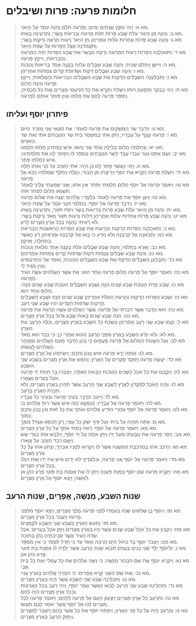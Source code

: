 # חלומות פרעה: פרות ושיבלים

> מא א: וַיְהִי מִקֵּץ שְׁנָתַיִם יָמִים; וּפַרְעֹה חֹלֵם וְהִנֵּה עֹמֵד עַל הַיְאֹר.  
> מא ב: וְהִנֵּה מִן הַיְאֹר עֹלֹת שֶׁבַע פָּרוֹת יְפוֹת מַרְאֶה וּבְרִיאֹת בָּשָׂר; וַתִּרְעֶינָה בָּאָחוּ.  
> מא ג: וְהִנֵּה שֶׁבַע פָּרוֹת אֲחֵרוֹת עֹלוֹת אַחֲרֵיהֶן מִן הַיְאֹר רָעוֹת מַרְאֶה וְדַקּוֹת בָּשָׂר; וַתַּעֲמֹדְנָה אֵצֶל הַפָּרוֹת עַל שְׂפַת הַיְאֹר.  
> מא ד: וַתֹּאכַלְנָה הַפָּרוֹת רָעוֹת הַמַּרְאֶה וְדַקֹּת הַבָּשָׂר אֵת שֶׁבַע הַפָּרוֹת יְפֹת הַמַּרְאֶה וְהַבְּרִיאֹת; וַיִּיקַץ פַּרְעֹה.  
> מא ה: וַיִּישָׁן וַיַּחֲלֹם שֵׁנִית; וְהִנֵּה שֶׁבַע שִׁבֳּלִים עֹלוֹת בְּקָנֶה אֶחָד בְּרִיאוֹת וְטֹבוֹת.  
> מא ו: וְהִנֵּה שֶׁבַע שִׁבֳּלִים דַּקּוֹת וּשְׁדוּפֹת קָדִים צֹמְחוֹת אַחֲרֵיהֶן.  
> מא ז: וַתִּבְלַעְנָה הַשִּׁבֳּלִים הַדַּקּוֹת אֵת שֶׁבַע הַשִּׁבֳּלִים הַבְּרִיאוֹת וְהַמְּלֵאוֹת; וַיִּיקַץ פַּרְעֹה וְהִנֵּה חֲלוֹם.  
> מא ח: וַיְהִי בַבֹּקֶר וַתִּפָּעֶם רוּחוֹ וַיִּשְׁלַח וַיִּקְרָא אֶת כָּל חַרְטֻמֵּי מִצְרַיִם וְאֶת כָּל חֲכָמֶיהָ; וַיְסַפֵּר פַּרְעֹה לָהֶם אֶת חֲלֹמוֹ וְאֵין פּוֹתֵר אוֹתָם לְפַרְעֹה.  

## פיתרון יוסף ועליתו

> מא ט: וַיְדַבֵּר שַׂר הַמַּשְׁקִים אֶת פַּרְעֹה לֵאמֹר:  אֶת חֲטָאַי אֲנִי מַזְכִּיר הַיּוֹם.  
> מא י: פַּרְעֹה קָצַף עַל עֲבָדָיו; וַיִּתֵּן אֹתִי בְּמִשְׁמַר בֵּית שַׂר הַטַּבָּחִים אֹתִי וְאֵת שַׂר הָאֹפִים.  
> מא יא: וַנַּחַלְמָה חֲלוֹם בְּלַיְלָה אֶחָד אֲנִי וָהוּא:  אִישׁ כְּפִתְרוֹן חֲלֹמוֹ חָלָמְנוּ.  
> מא יב: וְשָׁם אִתָּנוּ נַעַר עִבְרִי עֶבֶד לְשַׂר הַטַּבָּחִים וַנְּסַפֶּר לוֹ וַיִּפְתָּר לָנוּ אֶת חֲלֹמֹתֵינוּ:  אִישׁ כַּחֲלֹמוֹ פָּתָר.  
> מא יג: וַיְהִי כַּאֲשֶׁר פָּתַר לָנוּ כֵּן הָיָה:  אֹתִי הֵשִׁיב עַל כַּנִּי וְאֹתוֹ תָלָה.  
> מא יד: וַיִּשְׁלַח פַּרְעֹה וַיִּקְרָא אֶת יוֹסֵף וַיְרִיצֻהוּ מִן הַבּוֹר; וַיְגַלַּח וַיְחַלֵּף שִׂמְלֹתָיו וַיָּבֹא אֶל פַּרְעֹה.  
> מא טו: וַיֹּאמֶר פַּרְעֹה אֶל יוֹסֵף חֲלוֹם חָלַמְתִּי וּפֹתֵר אֵין אֹתוֹ; וַאֲנִי שָׁמַעְתִּי עָלֶיךָ לֵאמֹר תִּשְׁמַע חֲלוֹם לִפְתֹּר אֹתוֹ.  
> מא טז: וַיַּעַן יוֹסֵף אֶת פַּרְעֹה לֵאמֹר בִּלְעָדָי:  אֱלֹהִים יַעֲנֶה אֶת שְׁלוֹם פַּרְעֹה.  
> מא יז: וַיְדַבֵּר פַּרְעֹה אֶל יוֹסֵף:  בַּחֲלֹמִי הִנְנִי עֹמֵד עַל שְׂפַת הַיְאֹר.  
> מא יח: וְהִנֵּה מִן הַיְאֹר עֹלֹת שֶׁבַע פָּרוֹת בְּרִיאוֹת בָּשָׂר וִיפֹת תֹּאַר; וַתִּרְעֶינָה בָּאָחוּ.  
> מא יט: וְהִנֵּה שֶׁבַע פָּרוֹת אֲחֵרוֹת עֹלוֹת אַחֲרֵיהֶן דַּלּוֹת וְרָעוֹת תֹּאַר מְאֹד וְרַקּוֹת בָּשָׂר:  לֹא רָאִיתִי כָהֵנָּה בְּכָל אֶרֶץ מִצְרַיִם לָרֹעַ.  
> מא כ: וַתֹּאכַלְנָה הַפָּרוֹת הָרַקּוֹת וְהָרָעוֹת אֵת שֶׁבַע הַפָּרוֹת הָרִאשֹׁנוֹת הַבְּרִיאֹת.  
> מא כא: וַתָּבֹאנָה אֶל קִרְבֶּנָה וְלֹא נוֹדַע כִּי בָאוּ אֶל קִרְבֶּנָה וּמַרְאֵיהֶן רַע כַּאֲשֶׁר בַּתְּחִלָּה; וָאִיקָץ.  
> מא כב: וָאֵרֶא בַּחֲלֹמִי; וְהִנֵּה שֶׁבַע שִׁבֳּלִים עֹלֹת בְּקָנֶה אֶחָד מְלֵאֹת וְטֹבוֹת.  
> מא כג: וְהִנֵּה שֶׁבַע שִׁבֳּלִים צְנֻמוֹת דַּקּוֹת שְׁדֻפוֹת קָדִים צֹמְחוֹת אַחֲרֵיהֶם.  
> מא כד: וַתִּבְלַעְןָ הַשִּׁבֳּלִים הַדַּקֹּת אֵת שֶׁבַע הַשִּׁבֳּלִים הַטֹּבוֹת; וָאֹמַר אֶל הַחַרְטֻמִּים וְאֵין מַגִּיד לִי.  
> מא כה: וַיֹּאמֶר יוֹסֵף אֶל פַּרְעֹה חֲלוֹם פַּרְעֹה אֶחָד הוּא:  אֵת אֲשֶׁר הָאֱלֹהִים עֹשֶׂה הִגִּיד לְפַרְעֹה.  
> מא כו: שֶׁבַע פָּרֹת הַטֹּבֹת שֶׁבַע שָׁנִים הֵנָּה וְשֶׁבַע הַשִּׁבֳּלִים הַטֹּבֹת שֶׁבַע שָׁנִים הֵנָּה:  חֲלוֹם אֶחָד הוּא.  
> מא כז: וְשֶׁבַע הַפָּרוֹת הָרַקּוֹת וְהָרָעֹת הָעֹלֹת אַחֲרֵיהֶן שֶׁבַע שָׁנִים הֵנָּה וְשֶׁבַע הַשִּׁבֳּלִים הָרֵקוֹת שְׁדֻפוֹת הַקָּדִים יִהְיוּ שֶׁבַע שְׁנֵי רָעָב.  
> מא כח: הוּא הַדָּבָר אֲשֶׁר דִּבַּרְתִּי אֶל פַּרְעֹה:  אֲשֶׁר הָאֱלֹהִים עֹשֶׂה הֶרְאָה אֶת פַּרְעֹה.  
> מא כט: הִנֵּה שֶׁבַע שָׁנִים בָּאוֹת שָׂבָע גָּדוֹל בְּכָל אֶרֶץ מִצְרָיִם.  
> מא ל: וְקָמוּ שֶׁבַע שְׁנֵי רָעָב אַחֲרֵיהֶן וְנִשְׁכַּח כָּל הַשָּׂבָע בְּאֶרֶץ מִצְרָיִם; וְכִלָּה הָרָעָב אֶת הָאָרֶץ.  
> מא לא: וְלֹא יִוָּדַע הַשָּׂבָע בָּאָרֶץ מִפְּנֵי הָרָעָב הַהוּא אַחֲרֵי כֵן:  כִּי כָבֵד הוּא מְאֹד.  
> מא לב: וְעַל הִשָּׁנוֹת הַחֲלוֹם אֶל פַּרְעֹה פַּעֲמָיִם כִּי נָכוֹן הַדָּבָר מֵעִם הָאֱלֹהִים וּמְמַהֵר הָאֱלֹהִים לַעֲשֹׂתוֹ.  
> מא לג: וְעַתָּה יֵרֶא פַרְעֹה אִישׁ נָבוֹן וְחָכָם; וִישִׁיתֵהוּ עַל אֶרֶץ מִצְרָיִם.  
> מא לד: יַעֲשֶׂה פַרְעֹה וְיַפְקֵד פְּקִדִים עַל הָאָרֶץ; וְחִמֵּשׁ אֶת אֶרֶץ מִצְרַיִם בְּשֶׁבַע שְׁנֵי הַשָּׂבָע.  
> מא לה: וְיִקְבְּצוּ אֶת כָּל אֹכֶל הַשָּׁנִים הַטֹּבוֹת הַבָּאֹת הָאֵלֶּה; וְיִצְבְּרוּ בָר תַּחַת יַד פַּרְעֹה אֹכֶל בֶּעָרִים וְשָׁמָרוּ.  
> מא לו: וְהָיָה הָאֹכֶל לְפִקָּדוֹן לָאָרֶץ לְשֶׁבַע שְׁנֵי הָרָעָב אֲשֶׁר תִּהְיֶיןָ בְּאֶרֶץ מִצְרָיִם; וְלֹא תִכָּרֵת הָאָרֶץ בָּרָעָב.  
> מא לז: וַיִּיטַב הַדָּבָר בְּעֵינֵי פַרְעֹה וּבְעֵינֵי כָּל עֲבָדָיו.  
> מא לח: וַיֹּאמֶר פַּרְעֹה אֶל עֲבָדָיו:  הֲנִמְצָא כָזֶה אִישׁ אֲשֶׁר רוּחַ אֱלֹהִים בּוֹ.  
> מא לט: וַיֹּאמֶר פַּרְעֹה אֶל יוֹסֵף אַחֲרֵי הוֹדִיעַ אֱלֹהִים אוֹתְךָ אֶת כָּל זֹאת אֵין נָבוֹן וְחָכָם כָּמוֹךָ.  
> מא מ: אַתָּה תִּהְיֶה עַל בֵּיתִי וְעַל פִּיךָ יִשַּׁק כָּל עַמִּי; רַק הַכִּסֵּא אֶגְדַּל מִמֶּךָּ.  
> מא מא: וַיֹּאמֶר פַּרְעֹה אֶל יוֹסֵף:  רְאֵה נָתַתִּי אֹתְךָ עַל כָּל אֶרֶץ מִצְרָיִם.  
> מא מב: וַיָּסַר פַּרְעֹה אֶת טַבַּעְתּוֹ מֵעַל יָדוֹ וַיִּתֵּן אֹתָהּ עַל יַד יוֹסֵף; וַיַּלְבֵּשׁ אֹתוֹ בִּגְדֵי שֵׁשׁ וַיָּשֶׂם רְבִד הַזָּהָב עַל צַוָּארוֹ.  
> מא מג: וַיַּרְכֵּב אֹתוֹ בְּמִרְכֶּבֶת הַמִּשְׁנֶה אֲשֶׁר לוֹ וַיִּקְרְאוּ לְפָנָיו אַבְרֵךְ; וְנָתוֹן אֹתוֹ עַל כָּל אֶרֶץ מִצְרָיִם.  
> מא מד: וַיֹּאמֶר פַּרְעֹה אֶל יוֹסֵף אֲנִי פַרְעֹה; וּבִלְעָדֶיךָ לֹא יָרִים אִישׁ אֶת יָדוֹ וְאֶת רַגְלוֹ בְּכָל אֶרֶץ מִצְרָיִם.  
> מא מה: וַיִּקְרָא פַרְעֹה שֵׁם יוֹסֵף צָפְנַת פַּעְנֵחַ וַיִּתֶּן לוֹ אֶת אָסְנַת בַּת פּוֹטִי פֶרַע כֹּהֵן אֹן לְאִשָּׁה; וַיֵּצֵא יוֹסֵף עַל אֶרֶץ מִצְרָיִם.  

## שנות השבע, מְנַשֶּׁה, אֶפְרָיִם, שנות הרעב

> מא מו: וְיוֹסֵף בֶּן שְׁלֹשִׁים שָׁנָה בְּעָמְדוֹ לִפְנֵי פַּרְעֹה מֶלֶךְ מִצְרָיִם; וַיֵּצֵא יוֹסֵף מִלִּפְנֵי פַרְעֹה וַיַּעֲבֹר בְּכָל אֶרֶץ מִצְרָיִם.  
> מא מז: וַתַּעַשׂ הָאָרֶץ בְּשֶׁבַע שְׁנֵי הַשָּׂבָע לִקְמָצִים.  
> מא מח: וַיִּקְבֹּץ אֶת כָּל אֹכֶל שֶׁבַע שָׁנִים אֲשֶׁר הָיוּ בְּאֶרֶץ מִצְרַיִם וַיִּתֶּן אֹכֶל בֶּעָרִים:  אֹכֶל שְׂדֵה הָעִיר אֲשֶׁר סְבִיבֹתֶיהָ נָתַן בְּתוֹכָהּ.  
> מא מט: וַיִּצְבֹּר יוֹסֵף בָּר כְּחוֹל הַיָּם הַרְבֵּה מְאֹד עַד כִּי חָדַל לִסְפֹּר כִּי אֵין מִסְפָּר.  
> מא נ: וּלְיוֹסֵף יֻלַּד שְׁנֵי בָנִים בְּטֶרֶם תָּבוֹא שְׁנַת הָרָעָב אֲשֶׁר יָלְדָה לּוֹ אָסְנַת בַּת פּוֹטִי פֶרַע כֹּהֵן אוֹן.  
> מא נא: וַיִּקְרָא יוֹסֵף אֶת שֵׁם הַבְּכוֹר מְנַשֶּׁה:  כִּי נַשַּׁנִי אֱלֹהִים אֶת כָּל עֲמָלִי וְאֵת כָּל בֵּית אָבִי.  
> מא נב: וְאֵת שֵׁם הַשֵּׁנִי קָרָא אֶפְרָיִם:  כִּי הִפְרַנִי אֱלֹהִים בְּאֶרֶץ עָנְיִי.  
> מא נג: וַתִּכְלֶינָה שֶׁבַע שְׁנֵי הַשָּׂבָע אֲשֶׁר הָיָה בְּאֶרֶץ מִצְרָיִם.  
> מא נד: וַתְּחִלֶּינָה שֶׁבַע שְׁנֵי הָרָעָב לָבוֹא כַּאֲשֶׁר אָמַר יוֹסֵף; וַיְהִי רָעָב בְּכָל הָאֲרָצוֹת וּבְכָל אֶרֶץ מִצְרַיִם הָיָה לָחֶם.  
> מא נה: וַתִּרְעַב כָּל אֶרֶץ מִצְרַיִם וַיִּצְעַק הָעָם אֶל פַּרְעֹה לַלָּחֶם; וַיֹּאמֶר פַּרְעֹה לְכָל מִצְרַיִם לְכוּ אֶל יוֹסֵף אֲשֶׁר יֹאמַר לָכֶם תַּעֲשׂוּ.  
> מא נו: וְהָרָעָב הָיָה עַל כָּל פְּנֵי הָאָרֶץ; וַיִּפְתַּח יוֹסֵף אֶת כָּל אֲשֶׁר בָּהֶם וַיִּשְׁבֹּר לְמִצְרַיִם וַיֶּחֱזַק הָרָעָב בְּאֶרֶץ מִצְרָיִם.  



